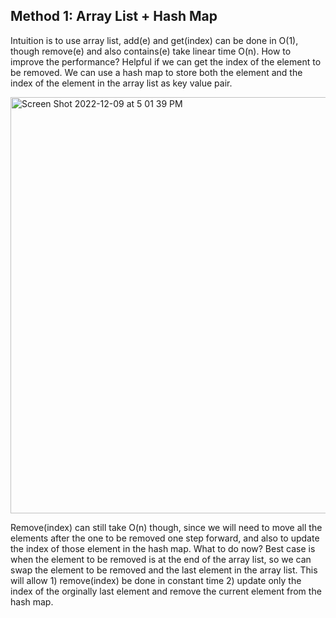 ## Method 1: Array List + Hash Map

Intuition is to use array list, add(e) and get(index) can be done in O(1), though remove(e) and also contains(e) take linear time O(n). How to improve the performance? 
Helpful if we can get the index of the element to be removed. We can use a hash map to store both the element and the index of the element in the 
array list as key value pair. 

<img width="666" alt="Screen Shot 2022-12-09 at 5 01 39 PM" src="https://user-images.githubusercontent.com/106039830/206811546-c3cf0f93-7ca1-4fa1-af6d-6ed79042e387.png">

Remove(index) can still take O(n) though, since we will need to move all the elements after the one to be removed one step forward, and also to update
the index of those element in the hash map. What to do now? Best case is when the element to be removed is at the end of the array list, so we can 
swap the element to be removed and the last element in the array list. This will allow 1) remove(index) be done in constant time 2) update only the index
of the orginally last element and remove the current element from the hash map.

